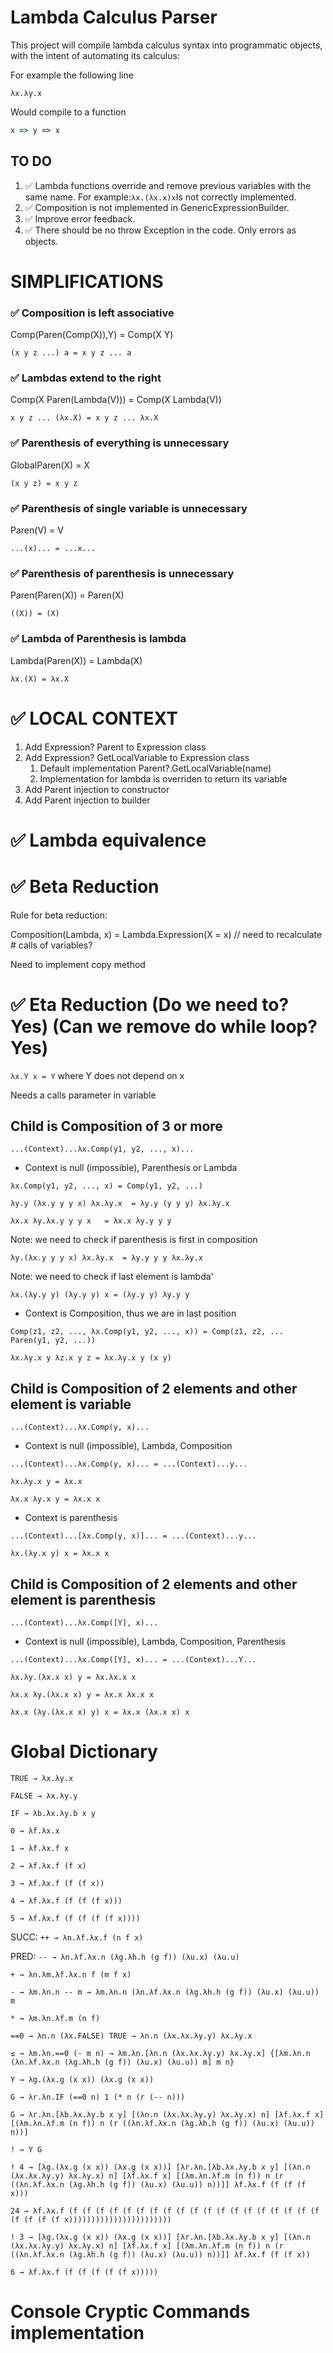 # Lambda Calculus Parser

This project will compile lambda calculus syntax into programmatic objects, with the intent of automating its calculus:

For example the following line
```
λx.λy.x
```
Would compile to a function
```javascript
x => y => x
```

## TO DO

1) ✅ Lambda functions override and remove previous variables with the same name. For example:`λx.(λx.x)x`Is not correctly implemented.
2) ✅ Composition is not implemented in GenericExpressionBuilder.
3) ✅ Improve error feedback.
4) ✅ There should be no throw Exception in the code. Only errors as objects.

# SIMPLIFICATIONS

### ✅ Composition is left associative

Comp(Paren(Comp(X)),Y) = Comp(X Y)   

`(x y z ...) a = x y z ... a`
 
### ✅ Lambdas extend to the right

Comp(X Paren(Lambda(V))) = Comp(X Lambda(V))

`x y z ... (λx.X) = x y z ... λx.X`

### ✅  Parenthesis of everything is unnecessary

GlobalParen(X) = X

`(x y z) = x y z`

### ✅ Parenthesis of single variable is unnecessary

Paren(V) = V

`...(x)... = ...x...`

### ✅ Parenthesis of parenthesis is unnecessary

Paren(Paren(X)) = Paren(X)

`((X)) = (X)`

### ✅ Lambda of Parenthesis is lambda

Lambda(Paren(X)) = Lambda(X)

`λx.(X) = λx.X`

# ✅ LOCAL CONTEXT

1) Add Expression? Parent to Expression class
2) Add Expression? GetLocalVariable to Expression class
   1) Default implementation Parent?.GetLocalVariable(name)
   2) Implementation for lambda is overriden to return its variable
3) Add Parent injection to constructor
4) Add Parent injection to builder

# ✅ Lambda equivalence
# ✅ Beta Reduction

Rule for beta reduction:

Composition(Lambda, x) = Lambda.Expression(X = x) // need to recalculate # calls of variables?

Need to implement copy method

# ✅ Eta Reduction (Do we need to? Yes) (Can we remove do while loop? Yes)

```λx.Y x = Y``` where Y does not depend on x

Needs a calls parameter in variable

## Child is Composition of 3 or more

```...(Context)...λx.Comp(y1, y2, ..., x)...```

- Context is null (impossible), Parenthesis or Lambda

```λx.Comp(y1, y2, ..., x) = Comp(y1, y2, ...)```

```λy.y (λx.y y y x) λx.λy.x  = λy.y (y y y) λx.λy.x```

```λx.x λy.λx.y y y x   = λx.x λy.y y y```

Note: we need to check if parenthesis is first in composition

```λy.(λx.y y y x) λx.λy.x  = λy.y y y λx.λy.x```

Note: we need to check if last element is lambda'

```λx.(λy.y y) (λy.y y) x = (λy.y y) λy.y y```

- Context is Composition, thus we are in last position

```Comp(z1, z2, ..., λx.Comp(y1, y2, ..., x)) = Comp(z1, z2, ... Paren(y1, y2, ...))```

```λx.λy.x y λz.x y z = λx.λy.x y (x y)```

## Child is Composition of 2 elements and other element is variable

```...(Context)...λx.Comp(y, x)...```

- Context is null (impossible), Lambda, Composition

```...(Context)...λx.Comp(y, x)... = ...(Context)...y...```

```λx.λy.x y = λx.x```

```λx.x λy.x y = λx.x x```

- Context is parenthesis

```...(Context)...[λx.Comp(y, x)]... = ...(Context)...y...```

```λx.(λy.x y) x = λx.x x```

## Child is Composition of 2 elements and other element is parenthesis

```...(Context)...λx.Comp([Y], x)...```

- Context is null (impossible), Lambda, Composition, Parenthesis

```...(Context)...λx.Comp([Y], x)... = ...(Context)...Y...```

```λx.λy.(λx.x x) y = λx.λx.x x```

```λx.x λy.(λx.x x) y = λx.x λx.x x```

```λx.x (λy.(λx.x x) y) x = λx.x (λx.x x) x```

# Global Dictionary

```TRUE → λx.λy.x```

```FALSE → λx.λy.y```

```IF → λb.λx.λy.b x y```

```0 → λf.λx.x```

```1 → λf.λx.f x```

```2 → λf.λx.f (f x)```

```3 → λf.λx.f (f (f x))```

```4 → λf.λx.f (f (f (f x)))```

```5 → λf.λx.f (f (f (f (f x))))```

SUCC:
```++ → λn.λf.λx.f (n f x)```

PRED:
```-- → λn.λf.λx.n (λg.λh.h (g f)) (λu.x) (λu.u)```

```+ → λn.λm.λf.λx.n f (m f x)```

```- → λm.λn.n -- m → λm.λn.n (λn.λf.λx.n (λg.λh.h (g f)) (λu.x) (λu.u)) m```

```* → λm.λn.λf.m (n f)```

```==0 → λn.n (λx.FALSE) TRUE → λn.n (λx.λx.λy.y) λx.λy.x```

```≤ → λm.λn.==0 (- m n) → λm.λn.[λn.n (λx.λx.λy.y) λx.λy.x] {[λm.λn.n (λn.λf.λx.n (λg.λh.h (g f)) (λu.x) (λu.u)) m] m n}```

```Y → λg.(λx.g (x x)) (λx.g (x x))```

```G → λr.λn.IF (==0 n) 1 (* n (r (-- n)))```

```G → λr.λn.[λb.λx.λy.b x y] [(λn.n (λx.λx.λy.y) λx.λy.x) n] [λf.λx.f x] [(λm.λn.λf.m (n f)) n (r ((λn.λf.λx.n (λg.λh.h (g f)) (λu.x) (λu.u)) n))]```

```! → Y G```

```! 4 → [λg.(λx.g (x x)) (λx.g (x x))] [λr.λn.[λb.λx.λy.b x y] [(λn.n (λx.λx.λy.y) λx.λy.x) n] [λf.λx.f x] [(λm.λn.λf.m (n f)) n (r ((λn.λf.λx.n (λg.λh.h (g f)) (λu.x) (λu.u)) n))]] λf.λx.f (f (f (f x)))```

```24 → λf.λx.f (f (f (f (f (f (f (f (f (f (f (f (f (f (f (f (f (f (f (f (f (f (f (f x)))))))))))))))))))))))```

```! 3 → [λg.(λx.g (x x)) (λx.g (x x))] [λr.λn.[λb.λx.λy.b x y] [(λn.n (λx.λx.λy.y) λx.λy.x) n] [λf.λx.f x] [(λm.λn.λf.m (n f)) n (r ((λn.λf.λx.n (λg.λh.h (g f)) (λu.x) (λu.u)) n))]] λf.λx.f (f (f x))```

```6 → λf.λx.f (f (f (f (f (f x)))))```




# Console Cryptic Commands implementation
